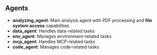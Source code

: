 ## Agents

- **analyzing_agent**: Main analysis agent with PDF processing and **file system access** capabilities
- **data_agent**: Handles data-related tasks
- **env_agent**: Manages environment-related tasks  
- **mcp_agent**: Handles MCP-related tasks
- **code_agent**: Manages code-related tasks